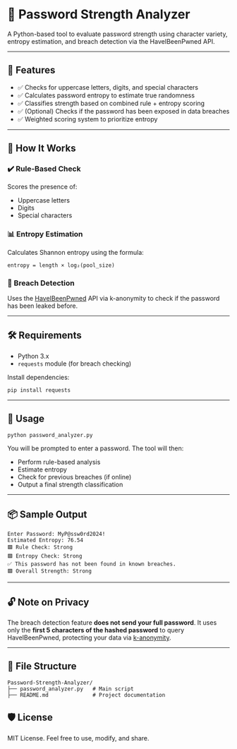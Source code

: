 # 🔐 Password Strength Analyzer

A Python-based tool to evaluate password strength using character variety, entropy estimation, and breach detection via the HaveIBeenPwned API.

---

## 🚀 Features

- ✅ Checks for uppercase letters, digits, and special characters  
- ✅ Calculates password entropy to estimate true randomness  
- ✅ Classifies strength based on combined rule + entropy scoring  
- ✅ (Optional) Checks if the password has been exposed in data breaches  
- ✅ Weighted scoring system to prioritize entropy

---

## 🧠 How It Works

### ✔️ Rule-Based Check
Scores the presence of:
- Uppercase letters
- Digits
- Special characters

### 📊 Entropy Estimation
Calculates Shannon entropy using the formula:

```
entropy = length × log₂(pool_size)
```

### 🔐 Breach Detection
Uses the [HaveIBeenPwned](https://haveibeenpwned.com/API/v3#SearchingPwnedPasswordsByRange) API via k-anonymity to check if the password has been leaked before.

---

## 🛠️ Requirements

- Python 3.x
- `requests` module (for breach checking)

Install dependencies:

```bash
pip install requests
```

---

## 📌 Usage

```bash
python password_analyzer.py
```

You will be prompted to enter a password. The tool will then:

- Perform rule-based analysis
- Estimate entropy
- Check for previous breaches (if online)
- Output a final strength classification

---

## 📦 Sample Output

```
Enter Password: MyP@ssw0rd2024!
Estimated Entropy: 76.54
🟩 Rule Check: Strong
🟩 Entropy Check: Strong
✅ This password has not been found in known breaches.
🟩 Overall Strength: Strong
```

---

## 🔓 Note on Privacy

The breach detection feature **does not send your full password**. It uses only the **first 5 characters of the hashed password** to query HaveIBeenPwned, protecting your data via [k-anonymity](https://en.wikipedia.org/wiki/K-anonymity).

---

## 📁 File Structure

```
Password-Strength-Analyzer/
├── password_analyzer.py   # Main script
├── README.md              # Project documentation
```

## 🛡️ License

MIT License. Feel free to use, modify, and share.
